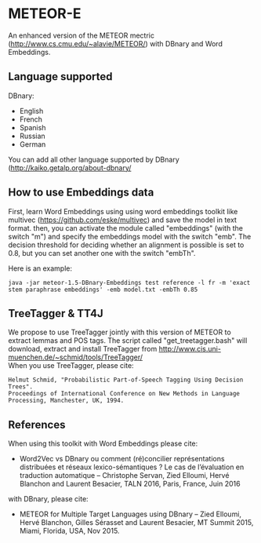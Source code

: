 # METEOR-E

An enhanced version of the METEOR mectric (http://www.cs.cmu.edu/~alavie/METEOR/) with DBnary and Word Embeddings.


## Language supported

DBnary:
 + English
 + French
 + Spanish
 + Russian
 + German

You can add all other language supported by DBnary (http://kaiko.getalp.org/about-dbnary/

## How to use Embeddings data

First, learn Word Embeddings using using word embeddings toolkit like multivec (https://github.com/eske/multivec) and save the model in text format.
then, you can activate the module called "embeddings" (with the switch "m") and specify the embeddings model with the switch "emb". The decision threshold for deciding whether an alignment is possible is set to 0.8, but you can set another one with the switch "embTh". 

Here is an example:

	java -jar meteor-1.5-DBnary-Embeddings test reference -l fr -m 'exact stem paraphrase embeddings' -emb model.txt -embTh 0.85


## TreeTagger & TT4J

We propose to use TreeTagger jointly with this version of METEOR to extract lemmas and POS tags. The script called "get_treetagger.bash" will download, extract and install TreeTagger from http://www.cis.uni-muenchen.de/~schmid/tools/TreeTagger/ </br>
When you use TreeTagger, please cite:

    Helmut Schmid, "Probabilistic Part-of-Speech Tagging Using Decision Trees". 
    Proceedings of International Conference on New Methods in Language Processing, Manchester, UK, 1994.



## References

When using this toolkit with Word Embeddings please cite:

 + Word2Vec vs DBnary ou comment (ré)concilier représentations distribuées et réseaux lexico-sémantiques ? Le cas de l’évaluation en traduction automatique – Christophe Servan, Zied Elloumi, Hervé Blanchon and Laurent Besacier, TALN 2016, Paris, France, Juin 2016
 
with DBnary, please cite:
 
 + METEOR for Multiple Target Languages using DBnary – Zied Elloumi, Hervé Blanchon, Gilles Sérasset and Laurent Besacier, MT Summit 2015, Miami, Florida, USA, Nov 2015.
